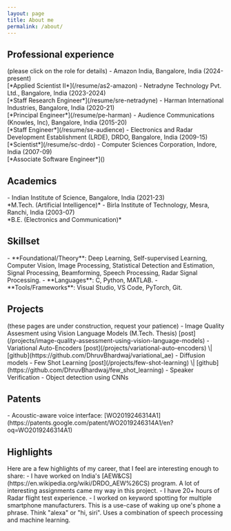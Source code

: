 ```yaml
---
layout: page
title: About me
permalink: /about/
---
```



<h2>Professional experience</h2>
(please click on the role for details)
- Amazon India, Bangalore, India (2024-present)<br>[*Applied Scientist II*](/resume/as2-amazon)
- Netradyne Technology Pvt. Ltd., Bangalore, India (2023-2024)<br>[*Staff Research Engineer*](/resume/sre-netradyne)
- Harman International Industries, Bangalore, India (2020-21) <br>[*Principal Engineer*](/resume/pe-harman)
- Audience Communications (Knowles, Inc), Bangalore, India (2015-20) <br>[*Staff Engineer*](/resume/se-audience)
- Electronics and Radar Development Establishment (LRDE), DRDO, Bangalore, India (2009-15) <br>[*Scientist*](/resume/sc-drdo)
- Computer Sciences Corporation, Indore, India (2007-09) <br>[*Associate Software Engineer*]()

<h2>Academics</h2>
- Indian Institute of Science, Bangalore, India (2021-23) <br>*M.Tech. (Artificial Intelligence)*
- Birla Institute of Technology, Mesra, Ranchi, India (2003-07) <br>*B.E. (Electronics and Communication)*

<h2>Skillset</h2>
- **Foundational/Theory**: Deep Learning, Self-supervised Learning, Computer Vision, Image Processing, Statistical Detection and Estimation, Signal Processing, Beamforming, Speech Processing, Radar Signal Processing.
- **Languages**: C, Python, MATLAB.
- **Tools/Frameworks**: Visual Studio, VS Code, PyTorch, Git.

<h2>Projects</h2>
(these pages are under construction, request your patience)
- Image Quality Assesment using Vision Language Models (M.Tech. Thesis) [post](/projects/image-quality-assessment-using-vision-language-models)
- Variational Auto-Encoders [post](/projects/variational-auto-encoders) \| [github](https://github.com/DhruvBhardwaj/variational_ae)
- Diffusion models 
- Few Shot Learning [post](/projects/few-shot-learning) \| [github](https://github.com/DhruvBhardwaj/few_shot_learning)
- Speaker Verification 
- Object detection using CNNs

<h2>Patents</h2>
- Acoustic-aware voice interface: [WO2019246314A1](https://patents.google.com/patent/WO2019246314A1/en?oq=WO2019246314A1)

<h2>Highlights</h2>
Here are a few highlights of my career, that I feel are interesting enough to share:
- I have worked on India's [AEW&CS](https://en.wikipedia.org/wiki/DRDO_AEW%26CS) program. A lot of interesting assignments came my way in this project.
- I have 20+ hours of Radar flight test experience.
- I worked on keyword spotting for multiple smartphone manufacturers. This is a use-case of waking up one's phone a phrase. Think "alexa" or "hi, siri". Uses a combination of speech processing and machine learning.
